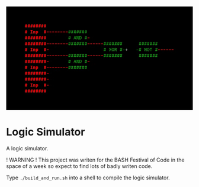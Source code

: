 ![cannot load](./logic.gif)
# Logic Simulator

A logic simulator.

! WARNING !
This project was writen for the BASH Festival of Code in the space of a week
so expect to find lots of badly writen code.

Type `./build_and_run.sh` into a shell to compile the logic simulator.
